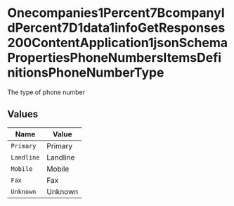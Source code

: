 # Onecompanies1Percent7BcompanyIdPercent7D1data1infoGetResponses200ContentApplication1jsonSchemaPropertiesPhoneNumbersItemsDefinitionsPhoneNumberType

The type of phone number


## Values

| Name       | Value      |
| ---------- | ---------- |
| `Primary`  | Primary    |
| `Landline` | Landline   |
| `Mobile`   | Mobile     |
| `Fax`      | Fax        |
| `Unknown`  | Unknown    |